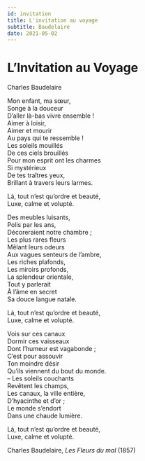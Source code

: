 ```yaml
---
id: invitation
title: L'invitation au voyage
subtitle: Baudelaire
date: 2021-05-02
---
```


# L’Invitation au Voyage

Charles Baudelaire

Mon enfant, ma sœur,\
Songe à la douceur\
D’aller là-bas vivre ensemble !\
Aimer à loisir,\
Aimer et mourir\
Au pays qui te ressemble !\
Les soleils mouillés\
De ces ciels brouillés\
Pour mon esprit ont les charmes\
Si mystérieux\
De tes traîtres yeux,\
Brillant à travers leurs larmes.

Là, tout n’est qu’ordre et beauté,\
Luxe, calme et volupté.

Des meubles luisants,\
Polis par les ans,\
Décoreraient notre chambre ;\
Les plus rares fleurs\
Mêlant leurs odeurs\
Aux vagues senteurs de l’ambre,\
Les riches plafonds,\
Les miroirs profonds,\
La splendeur orientale,\
Tout y parlerait\
À l’âme en secret\
Sa douce langue natale.

Là, tout n’est qu’ordre et beauté,\
Luxe, calme et volupté.

Vois sur ces canaux\
Dormir ces vaisseaux\
Dont l’humeur est vagabonde ;\
C’est pour assouvir\
Ton moindre désir\
Qu’ils viennent du bout du monde.\
– Les soleils couchants\
Revêtent les champs,\
Les canaux, la ville entière,\
D’hyacinthe et d’or ;\
Le monde s’endort\
Dans une chaude lumière.

Là, tout n’est qu’ordre et beauté,\
Luxe, calme et volupté.

Charles Baudelaire, *Les Fleurs du mal* (1857)
